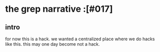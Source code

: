 # the grep narrative :[#017]

## intro

for now this is a hack. we wanted a centralized place where we do hacks
like this. this may one day become not a hack.
